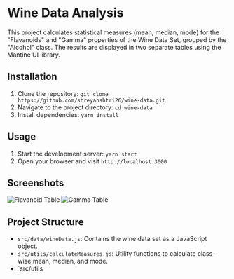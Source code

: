 # Wine Data Analysis

This project calculates statistical measures (mean, median, mode) for the "Flavanoids" and "Gamma" properties of the Wine Data Set, grouped by the "Alcohol" class. The results are displayed in two separate tables using the Mantine UI library.

## Installation

1. Clone the repository: `git clone https://github.com/shreyanshtri26/wine-data.git`
2. Navigate to the project directory: `cd wine-data`
3. Install dependencies: `yarn install`

## Usage

1. Start the development server: `yarn start`
2. Open your browser and visit `http://localhost:3000`

## Screenshots

![Flavanoid Table](screenshots/flavanoid-table.png)
![Gamma Table](screenshots/gamma-table.png)

## Project Structure

- `src/data/wineData.js`: Contains the wine data set as a JavaScript object.
- `src/utils/calculateMeasures.js`: Utility functions to calculate class-wise mean, median, and mode.
- `src/utils